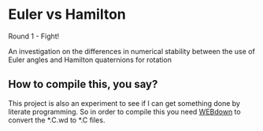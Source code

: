 Euler vs Hamilton
=================

Round 1 - Fight!

An investigation on the differences in numerical stability between the use of Euler angles and Hamilton quaternions for rotation

How to compile this, you say?
-----------------------------

This project is also an experiment to see if I can get something done by literate programming. So in order to compile this you need [WEBdown](https://github.com/jellymann/WEBdown) to convert the *.C.wd to *.C files. 